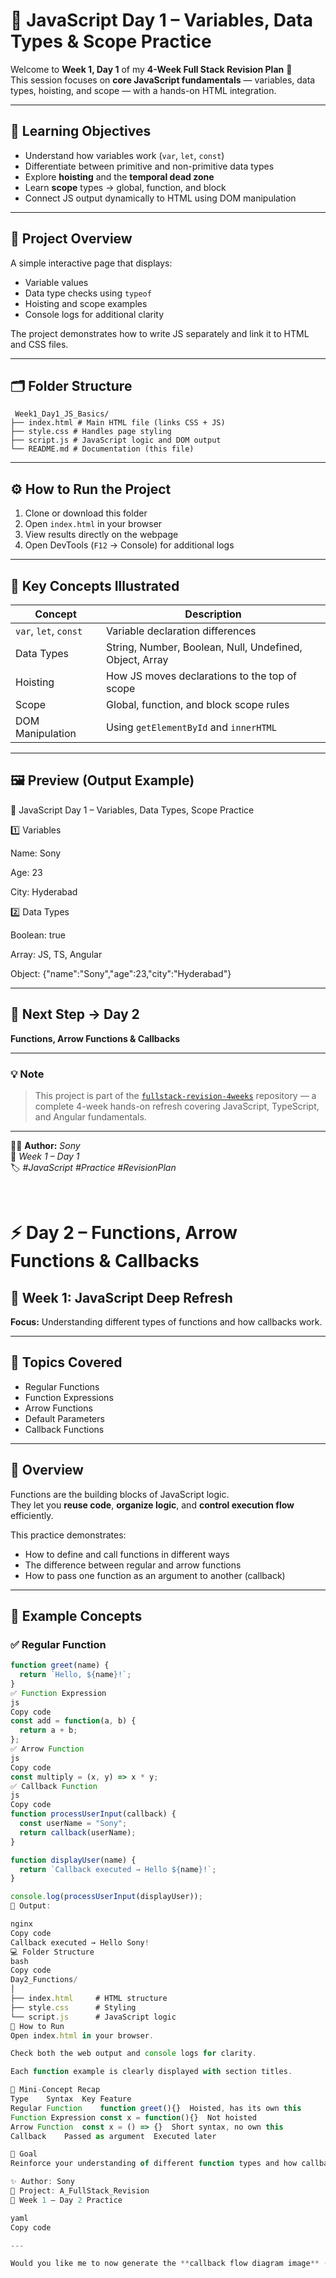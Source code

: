 
# 🌸 JavaScript Day 1 – Variables, Data Types & Scope Practice

Welcome to **Week 1, Day 1** of my **4-Week Full Stack Revision Plan** 🚀  
This session focuses on **core JavaScript fundamentals** — variables, data types, hoisting, and scope — with a hands-on HTML integration.

---

## 🎯 **Learning Objectives**
- Understand how variables work (`var`, `let`, `const`)
- Differentiate between primitive and non-primitive data types
- Explore **hoisting** and the **temporal dead zone**
- Learn **scope** types → global, function, and block
- Connect JS output dynamically to HTML using DOM manipulation

---

## 🧩 **Project Overview**

A simple interactive page that displays:
- Variable values  
- Data type checks using `typeof`  
- Hoisting and scope examples  
- Console logs for additional clarity  

The project demonstrates how to write JS separately and link it to HTML and CSS files.

---

## 🗂️ **Folder Structure**

     Week1_Day1_JS_Basics/
    ├── index.html # Main HTML file (links CSS + JS)
    ├── style.css # Handles page styling
    ├── script.js # JavaScript logic and DOM output
    └── README.md # Documentation (this file)

---

## ⚙️ **How to Run the Project**

   1. Clone or download this folder  
   2. Open `index.html` in your browser  
   3. View results directly on the webpage  
   4. Open DevTools (`F12` → Console) for additional logs  

---

## 🧠 **Key Concepts Illustrated**

| Concept | Description |
|----------|--------------|
| `var`, `let`, `const` | Variable declaration differences |
| Data Types | String, Number, Boolean, Null, Undefined, Object, Array |
| Hoisting | How JS moves declarations to the top of scope |
| Scope | Global, function, and block scope rules |
| DOM Manipulation | Using `getElementById` and `innerHTML` |

---

## 🖼️ **Preview (Output Example)**

🌸 JavaScript Day 1 – Variables, Data Types, Scope Practice

1️⃣ Variables

Name: Sony

Age: 23

City: Hyderabad

2️⃣ Data Types

Boolean: true

Array: JS, TS, Angular

Object: {"name":"Sony","age":23,"city":"Hyderabad"}

---

## 🧩 **Next Step → Day 2**
**Functions, Arrow Functions & Callbacks**

---

### 💡 **Note**
> This project is part of the [`fullstack-revision-4weeks`](https://github.com/sony/fullstack-revision-4weeks) repository — a complete 4-week hands-on refresh covering JavaScript, TypeScript, and Angular fundamentals.

---

👩‍💻 **Author:** *Sony*  
📅 *Week 1 – Day 1*  
🏷️ *#JavaScript #Practice #RevisionPlan*

<br>

# ⚡ Day 2 – Functions, Arrow Functions & Callbacks

## 📅 Week 1: JavaScript Deep Refresh  
**Focus:** Understanding different types of functions and how callbacks work.

---

## 🎯 **Topics Covered**
- Regular Functions  
- Function Expressions  
- Arrow Functions  
- Default Parameters  
- Callback Functions  

---

## 🧩 **Overview**

Functions are the building blocks of JavaScript logic.  
They let you **reuse code**, **organize logic**, and **control execution flow** efficiently.

This practice demonstrates:
- How to define and call functions in different ways  
- The difference between regular and arrow functions  
- How to pass one function as an argument to another (callback)

---

## 🧠 **Example Concepts**

### ✅ Regular Function
```js
function greet(name) {
  return `Hello, ${name}!`;
}
✅ Function Expression
js
Copy code
const add = function(a, b) {
  return a + b;
};
✅ Arrow Function
js
Copy code
const multiply = (x, y) => x * y;
✅ Callback Function
js
Copy code
function processUserInput(callback) {
  const userName = "Sony";
  return callback(userName);
}

function displayUser(name) {
  return `Callback executed → Hello ${name}!`;
}

console.log(processUserInput(displayUser));
🧩 Output:

nginx
Copy code
Callback executed → Hello Sony!
💻 Folder Structure
bash
Copy code
Day2_Functions/
│
├── index.html     # HTML structure
├── style.css      # Styling
└── script.js      # JavaScript logic
🚀 How to Run
Open index.html in your browser.

Check both the web output and console logs for clarity.

Each function example is clearly displayed with section titles.

🧩 Mini-Concept Recap
Type	Syntax	Key Feature
Regular Function	function greet(){}	Hoisted, has its own this
Function Expression	const x = function(){}	Not hoisted
Arrow Function	const x = () => {}	Short syntax, no own this
Callback	Passed as argument	Executed later

🏁 Goal
Reinforce your understanding of different function types and how callbacks allow one function to control when another runs — a core JS skill used in async operations, event handling, and APIs.

✨ Author: Sony
📂 Project: A_FullStack_Revision
📘 Week 1 – Day 2 Practice

yaml
Copy code

---

Would you like me to now generate the **callback flow diagram image** (with arrows & colors) to include below this READM
